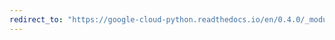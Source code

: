 ```yaml
---
redirect_to: "https://google-cloud-python.readthedocs.io/en/0.4.0/_modules/gcloud/datastore/batch.html"
---
```

